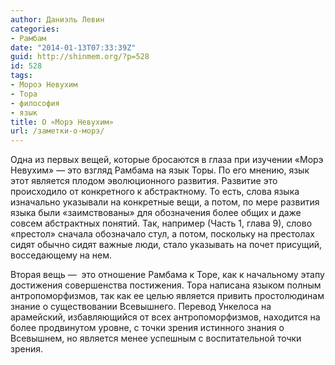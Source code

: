 ```yaml
---
author: Даниэль Левин
categories:
- Рамбам
date: "2014-01-13T07:33:39Z"
guid: http://shinmem.org/?p=528
id: 528
tags:
- Мороэ Невухим
- Тора
- философия
- язык
title: О «Морэ Невухим»
url: /заметки-о-морэ/
---
```

<!--more-->

Одна из первых вещей, которые бросаются в глаза при изучении «Морэ Невухим» — это взгляд Рамбама на язык Торы. По его мнению, язык этот является плодом эволюционного развития. Развитие это происходило от конкретного к абстрактному. То есть, слова языка изначально указывали на конкретные вещи, а потом, по мере развития языка были «заимствованы» для обозначения более общих и даже совсем абстрактных понятий. Так, например (Часть 1, глава 9), слово «престол» сначала обозначало стул, а потом, поскольку на престолах сидят обычно сидят важные люди, стало указывать на почет присущий, восседающему на нем.

Вторая вещь —  это отношение Рамбама к Торе, как к начальному этапу достижения совершенства постижения. Тора написана языком полным антропоморфизмов, так как ее целью является привить простолюдинам знание о существовании Всевышнего. Перевод Ункелоса на арамейский, избавляющийся от всех антропоморфизмов, находится на более продвинутом уровне, с точки зрения истинного знания о Всевышнем, но является менее успешным с воспитательной точки зрения.